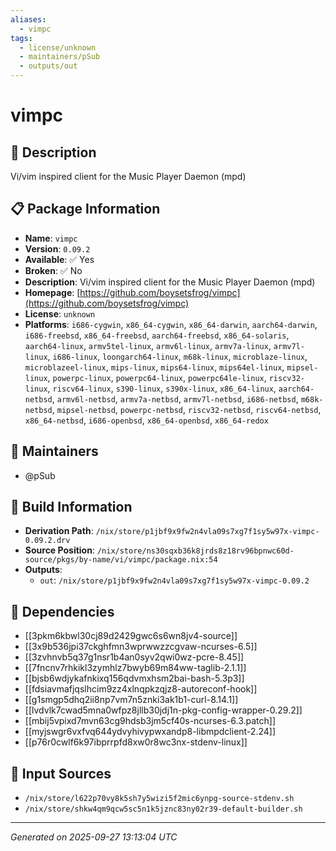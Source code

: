 ```yaml
---
aliases:
  - vimpc
tags:
  - license/unknown
  - maintainers/pSub
  - outputs/out
---
```


# vimpc

## 📝 Description

Vi/vim inspired client for the Music Player Daemon (mpd)

## 📋 Package Information

- **Name**: `vimpc`
- **Version**: `0.09.2`
- **Available**: ✅ Yes
- **Broken**: ✅ No
- **Description**: Vi/vim inspired client for the Music Player Daemon (mpd)
- **Homepage**: [https://github.com/boysetsfrog/vimpc](https://github.com/boysetsfrog/vimpc)
- **License**: `unknown`
- **Platforms**: `i686-cygwin`, `x86_64-cygwin`, `x86_64-darwin`, `aarch64-darwin`, `i686-freebsd`, `x86_64-freebsd`, `aarch64-freebsd`, `x86_64-solaris`, `aarch64-linux`, `armv5tel-linux`, `armv6l-linux`, `armv7a-linux`, `armv7l-linux`, `i686-linux`, `loongarch64-linux`, `m68k-linux`, `microblaze-linux`, `microblazeel-linux`, `mips-linux`, `mips64-linux`, `mips64el-linux`, `mipsel-linux`, `powerpc-linux`, `powerpc64-linux`, `powerpc64le-linux`, `riscv32-linux`, `riscv64-linux`, `s390-linux`, `s390x-linux`, `x86_64-linux`, `aarch64-netbsd`, `armv6l-netbsd`, `armv7a-netbsd`, `armv7l-netbsd`, `i686-netbsd`, `m68k-netbsd`, `mipsel-netbsd`, `powerpc-netbsd`, `riscv32-netbsd`, `riscv64-netbsd`, `x86_64-netbsd`, `i686-openbsd`, `x86_64-openbsd`, `x86_64-redox`
## 👥 Maintainers

- @pSub


## 🔧 Build Information

- **Derivation Path**: `/nix/store/p1jbf9x9fw2n4vla09s7xg7f1sy5w97x-vimpc-0.09.2.drv`
- **Source Position**: `/nix/store/ns30sqxb36k8jrds8z18rv96bpnwc60d-source/pkgs/by-name/vi/vimpc/package.nix:54`
- **Outputs**:
  - `out`:  `/nix/store/p1jbf9x9fw2n4vla09s7xg7f1sy5w97x-vimpc-0.09.2`

## 🔗 Dependencies

- [[3pkm6kbwl30cj89d2429gwc6s6wn8jv4-source]]
- [[3x9b536jpi37ckghfmn3wprwwzzcgvaw-ncurses-6.5]]
- [[3zvhnvb5q37g1nsr1b4an0syv2qwi0wz-pcre-8.45]]
- [[7fncnv7rhkikl3zymhlz7bwyb69m84ww-taglib-2.1.1]]
- [[bjsb6wdjykafnkixq156qdvmxhsm2bai-bash-5.3p3]]
- [[fdsiavmafjqslhcim9zz4xlnqpkzqjz8-autoreconf-hook]]
- [[g1smgp5dhq2ii8np7vm7n5znki3ak1b1-curl-8.14.1]]
- [[lvdvlk7cwad5mna0wfpz8jllb30jdj1n-pkg-config-wrapper-0.29.2]]
- [[mbij5vpixd7mvn63cg9hdsb3jm5cf40s-ncurses-6.3.patch]]
- [[myjswgr6vxfvq644ydvyhivypwxandp8-libmpdclient-2.24]]
- [[p76r0cwlf6k97ibprrpfd8xw0r8wc3nx-stdenv-linux]]

## 📁 Input Sources

- `/nix/store/l622p70vy8k5sh7y5wizi5f2mic6ynpg-source-stdenv.sh`
- `/nix/store/shkw4qm9qcw5sc5n1k5jznc83ny02r39-default-builder.sh`

---
*Generated on 2025-09-27 13:13:04 UTC*
